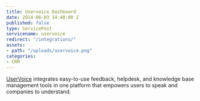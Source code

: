 ```yaml
---
title: Uservoice Dashboard
date: 2014-06-03 14:40:00 Z
published: false
type: ServicePost
servicename: uservoice
redirect: "/integrations/"
assets:
- path: "/uploads/uservoice.png"
categories:
- CRM
---
```


[UserVoice](https://www.uservoice.com/) integrates easy-to-use feedback, helpdesk, and knowledge base management tools in one platform that empowers users to speak and companies to understand.
